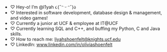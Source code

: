 - ♡ Hey-o! I’m @l1yah ૮(˶ᵔ ᵕ ᵔ˶)ა
- ♡ Interested in software development, database design & management, and video games!
- ♡ Currently a junior at UCF & employee at IT@UCF
- ♡ Currently learning SQL and C++, and buffing my Python, C and Java skills.
- ♡ How to reach me: liyahshoenfelt@knights.ucf.edu
- ♡ LinkedIn: www.linkedin.com/in/oliviashoenfelt

<!---
l1yah/l1yah is a ✨ special ✨ repository because its `README.md` (this file) appears on your GitHub profile.
You can click the Preview link to take a look at your changes.
--->
